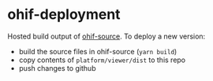 # ohif-deployment

Hosted build output of [ohif-source](https://github.com/medervahealth/ohif-source). To deploy a new version:

- build the source files in ohif-source (`yarn build`)
- copy contents of `platform/viewer/dist` to this repo
- push changes to github
